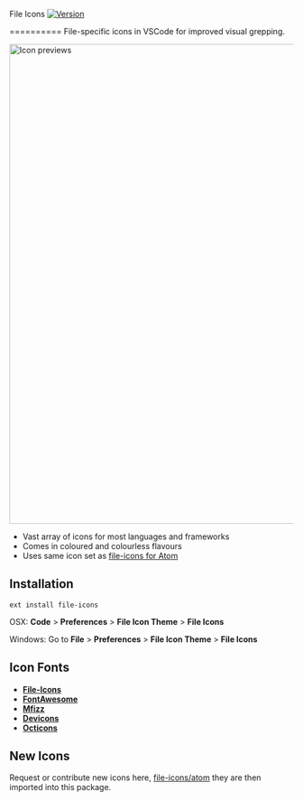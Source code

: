 File Icons [![Version](http://vsmarketplacebadge.apphb.com/version/file-icons.file-icons.svg)](https://marketplace.visualstudio.com/items?itemName=file-icons.file-icons)

==========
File-specific icons in VSCode for improved visual grepping.

<img alt="Icon previews" width="850" src="https://raw.githubusercontent.com/DanBrooker/file-icons/6714706f268e257100e03c9eb52819cb97ad570b/preview.png" />

* Vast array of icons for most languages and frameworks
* Comes in coloured and colourless flavours
* Uses same icon set as [file-icons for Atom](https://github.com/file-icons/atom)

## Installation

`ext install file-icons`

OSX: **Code** > **Preferences** > **File Icon Theme** > **File Icons**


Windows: Go to **File** > **Preferences** > **File Icon Theme** > **File Icons**

## Icon Fonts

* [**File-Icons**](https://github.com/file-icons/source/blob/master/charmap.md) 
* [**FontAwesome**](http://fontawesome.io/cheatsheet/)
* [**Mfizz**](https://github.com/Alhadis/MFixx/blob/master/charmap.md)
* [**Devicons**](https://github.com/Alhadis/DevOpicons/blob/master/charmap.md)
* [**Octicons**](https://octicons.github.com/)

## New Icons

Request or contribute new icons here, [file-icons/atom](https://github.com/file-icons/atom) they are then imported into this package.
